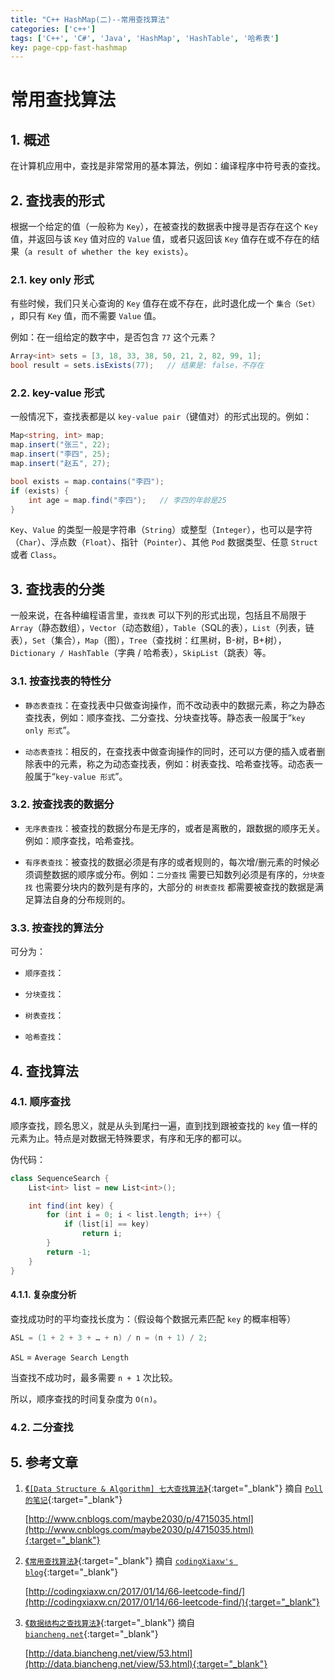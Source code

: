 ```yaml
---
title: "C++ HashMap(二)--常用查找算法"
categories: ['c++']
tags: ['C++', 'C#', 'Java', 'HashMap', 'HashTable', '哈希表']
key: page-cpp-fast-hashmap
---
```


# 常用查找算法

## 1. 概述

在计算机应用中，查找是非常常用的基本算法，例如：编译程序中符号表的查找。

## 2. 查找表的形式

根据一个给定的值（一般称为 `Key`），在被查找的数据表中搜寻是否存在这个 `Key` 值，并返回与该 `Key` 值对应的 `Value` 值，或者只返回该 `Key` 值存在或不存在的结果（`a result of whether the key exists`）。

### 2.1. key only 形式

有些时候，我们只关心查询的 `Key` 值存在或不存在，此时退化成一个 `集合（Set）` ，即只有 `Key` 值，而不需要 `Value` 值。

例如：在一组给定的数字中，是否包含 `77` 这个元素？

```csharp
Array<int> sets = [3, 18, 33, 38, 50, 21, 2, 82, 99, 1];
bool result = sets.isExists(77);   // 结果是: false，不存在
```

### 2.2. key-value 形式

一般情况下，查找表都是以 `key-value pair`（键值对）的形式出现的。例如：

```csharp
Map<string, int> map;
map.insert("张三", 22);
map.insert("李四", 25);
map.insert("赵五", 27);

bool exists = map.contains("李四");
if (exists) {
    int age = map.find("李四");   // 李四的年龄是25
}
```

`Key`、`Value` 的类型一般是字符串（`String`）或整型（`Integer`），也可以是字符（`Char`）、浮点数（`Float`）、指针（`Pointer`）、其他 `Pod` 数据类型、任意 `Struct` 或者 `Class`。

## 3. 查找表的分类

一般来说，在各种编程语言里，`查找表` 可以下列的形式出现，包括且不局限于 `Array`（静态数组），`Vector`（动态数组），`Table`（SQL的表），`List`（列表，链表），`Set`（集合），`Map`（图），`Tree`（查找树：红黑树，B-树，B+树），`Dictionary / HashTable`（字典 / 哈希表），`SkipList`（跳表）等。

### 3.1. 按查找表的特性分

* `静态表查找`：在查找表中只做查询操作，而不改动表中的数据元素，称之为静态查找表，例如：顺序查找、二分查找、分块查找等。静态表一般属于“`key only 形式`”。

* `动态表查找`：相反的，在查找表中做查询操作的同时，还可以方便的插入或者删除表中的元素，称之为动态查找表，例如：树表查找、哈希查找等。动态表一般属于“`key-value 形式`”。

### 3.2. 按查找表的数据分

* `无序表查找`：被查找的数据分布是无序的，或者是离散的，跟数据的顺序无关。例如：顺序查找，哈希查找。

* `有序表查找`：被查找的数据必须是有序的或者规则的，每次增/删元素的时候必须调整数据的顺序或分布。例如：`二分查找` 需要已知数列必须是有序的，`分块查找` 也需要分块内的数列是有序的，大部分的 `树表查找` 都需要被查找的数据是满足算法自身的分布规则的。

### 3.3. 按查找的算法分

可分为：

* `顺序查找`：

* `分块查找`：

* `树表查找`：

* `哈希查找`：

## 4. 查找算法

### 4.1. 顺序查找

顺序查找，顾名思义，就是从头到尾扫一遍，直到找到跟被查找的 `key` 值一样的元素为止。特点是对数据无特殊要求，有序和无序的都可以。

伪代码：

```csharp
class SequenceSearch {
    List<int> list = new List<int>();

    int find(int key) {
        for (int i = 0; i < list.length; i++) {
            if (list[i] == key)
                return i;
        }
        return -1;
    }
}
```

#### 4.1.1. 复杂度分析

查找成功时的平均查找长度为：（假设每个数据元素匹配 `key` 的概率相等）

```csharp
ASL = (1 + 2 + 3 + … + n) / n = (n + 1) / 2;
```

`ASL` = `Average Search Length`

当查找不成功时，最多需要 `n + 1` 次比较。

所以，顺序查找的时间复杂度为 `O(n)`。

### 4.2. 二分查找



## 5. 参考文章

1. [《`[Data Structure & Algorithm] 七大查找算法`》](http://www.cnblogs.com/maybe2030/p/4715035.html){:target="_blank"} 摘自 [`Poll的笔记`](http://www.cnblogs.com/maybe2030){:target="_blank"}

    [http://www.cnblogs.com/maybe2030/p/4715035.html](http://www.cnblogs.com/maybe2030/p/4715035.html){:target="_blank"}

2. [《`常用查找算法`》](http://codingxiaxw.cn/2017/01/14/66-leetcode-find/){:target="_blank"} 摘自 [`codingXiaxw's blog`](http://codingxiaxw.cn){:target="_blank"}

    [http://codingxiaxw.cn/2017/01/14/66-leetcode-find/](http://codingxiaxw.cn/2017/01/14/66-leetcode-find/){:target="_blank"}

3. [《`数据结构之查找算法`》](http://data.biancheng.net/view/53.html){:target="_blank"} 摘自 [`biancheng.net`](http://data.biancheng.net){:target="_blank"}

    [http://data.biancheng.net/view/53.html](http://data.biancheng.net/view/53.html){:target="_blank"}
